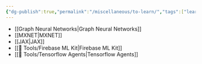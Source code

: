 ```yaml
---
{"dg-publish":true,"permalink":"/miscellaneous/to-learn/","tags":["learning"],"noteIcon":"2","updated":"2024-06-04T12:45:36.026+05:30"}
---
```



- [[Graph Neural Networks\|Graph Neural Networks]]
- [[MXNET\|MXNET]]
- [[JAX\|JAX]]
- [[🧰 Tools/Firebase ML Kit\|Firebase ML Kit]]
- [[🧰 Tools/Tensorflow Agents\|Tensorflow Agents]]
